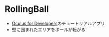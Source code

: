 # RollingBall
- [Oculus for Developers](https://developer.oculus.com/documentation/unity/unity-tutorial/)のチュートリアルアプリ
- 壁に囲まれたエリアをボールが転がる


